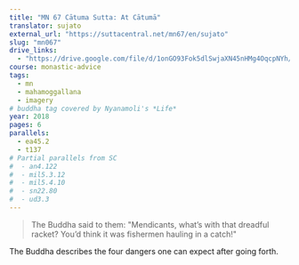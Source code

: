 ```yaml
---
title: "MN 67 Cātuma Sutta: At Cātumā"
translator: sujato
external_url: "https://suttacentral.net/mn67/en/sujato"
slug: "mn067"
drive_links:
  - "https://drive.google.com/file/d/1onGO93Fok5dlSwjaXN45nHMg4OqcpNYh/view?usp=drivesdk"
course: monastic-advice
tags:
  - mn
  - mahamoggallana
  - imagery
# buddha tag covered by Nyanamoli's *Life*
year: 2018
pages: 6
parallels:
  - ea45.2
  - t137
# Partial parallels from SC
#  - an4.122
#  - mil5.3.12
#  - mil5.4.10
#  - sn22.80
#  - ud3.3
---
```


> The Buddha said to them: "Mendicants, what’s with that dreadful racket? You’d think it was fishermen hauling in a catch!"

The Buddha describes the four dangers one can expect after going forth.
